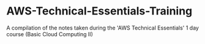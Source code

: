 # AWS-Technical-Essentials-Training
A compilation of the notes taken during the 'AWS Technical Essentials' 1 day course (Basic Cloud Computing II)
